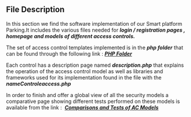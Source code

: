 ## File Description 
In this section we find the software implementation of our Smart platform
Parking.It includes the various files needed for ***login / registration pages
, homepage and models of different access controls.***

The set of access control templates implemented is in the ***php folder*** that can be found through the following link : [***PHP Folder***](https://github.com/AbdramCoulby/PerBAC/tree/master/benchmark/php) 

Each control has a description page named **_description.php_** that explains the operation of the access control model as well as libraries and
frameworks used for its implementation found in the file with the **_nameControleaccess.php_**

In order to finish and offer a global view of all the security models
a comparative page showing different tests performed on these models is available from the link :  [***Comparisons and Tests of AC Models***](http://www.siteduzero.com) 

